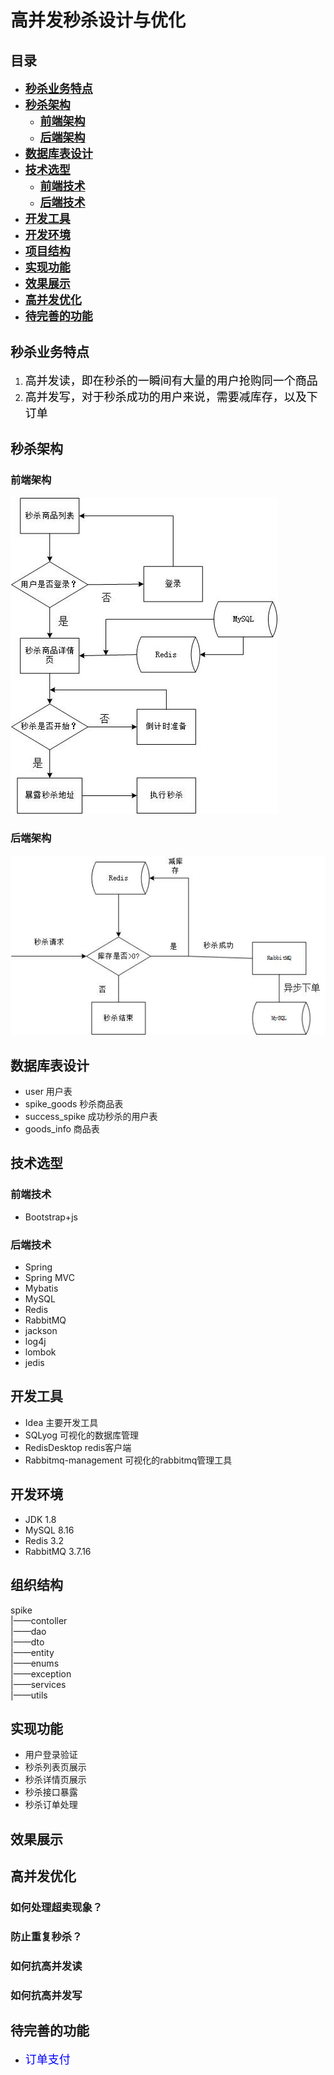 # 高并发秒杀设计与优化 #


## **目录** ##
- [<font size=4>**秒杀业务特点**</font>](http://github.com/njupt-tj/spike/#秒杀业务特点)
- [<font size=4>**秒杀架构**</font>](http://github.com/njupt-tj/spike/#秒杀架构)
   - [<font size=4>**前端架构**</font>](http://github.com/njupt-tj/spike/#前端架构)
   - [<font size=4>**后端架构**</font>](http://github.com/njupt-tj/spike/#后端架构)
- [<font size=4>**数据库表设计**</font>](http://github.com/njupt-tj/spike/#数据库表设计)
- [<font size=4>**技术选型**</font>](http://github.com/njupt-tj/spike/#技术选型)
   - [<font size=4>**前端技术**</font>](http://github.com/njupt-tj/spike/#前端技术)
   - [<font size=4>**后端技术**</font>](http://github.com/njupt-tj/spike/#后端技术)
- [<font size=4>**开发工具**</font>](http://github.com/njupt-tj/spike/#开发工具)
- [<font size=4>**开发环境**</font>](http://github.com/njupt-tj/spike/#开发环境)
- [<font size=4>**项目结构**</font>](http://github.com/njupt-tj/spike/#项目结构)
- [<font size=4>**实现功能**</font>](http://github.com/njupt-tj/spike/#实现功能)
- [<font size=4>**效果展示**</font>](http://github.com/njupt-tj/spike/#效果展示)
- [<font size=4>**高并发优化**</font>](http://github.com/njupt-tj/spike/#高并发优化)
- [<font size=4>**待完善的功能**</font>](http://github.com/njupt-tj/spike/#待完善功能)

## 秒杀业务特点 ##
1. <font size=4 color=black >高并发读，即在秒杀的一瞬间有大量的用户抢购同一个商品</font>
2. <font size=4 color=black >高并发写，对于秒杀成功的用户来说，需要减库存，以及下订单</font>

## 秒杀架构 ##
### 前端架构 ###

![miaosha1](https://github.com/njupt-tj/spike/raw/master/images/miaosha1.jpg)

### 后端架构 ###

![miaosha1](https://github.com/njupt-tj/spike/raw/master/images/miaosha2.jpg)

## 数据库表设计 ##
- user 用户表
- spike_goods 秒杀商品表
- success_spike 成功秒杀的用户表
- goods_info 商品表

## 技术选型 ##
### 前端技术 ###
- Bootstrap+js
### 后端技术 ###
- Spring
- Spring MVC
- Mybatis
- MySQL
- Redis
- RabbitMQ
- jackson
- log4j
- lombok
- jedis

## 开发工具 ##
- Idea 主要开发工具
- SQLyog 可视化的数据库管理
- RedisDesktop redis客户端
- Rabbitmq-management 可视化的rabbitmq管理工具

## 开发环境 ##
- JDK 1.8
- MySQL 8.16
- Redis 3.2
- RabbitMQ 3.7.16

## 组织结构 ##
spike  
|——contoller  
|——dao  
|——dto  
|——entity  
|——enums  
|——exception  
|——services  
|——utils  

## 实现功能 ##
- 用户登录验证
- 秒杀列表页展示
- 秒杀详情页展示
- 秒杀接口暴露
- 秒杀订单处理

## 效果展示 ##


## 高并发优化 ##
### 如何处理超卖现象？ ###

### 防止重复秒杀？ ###

### 如何抗高并发读 ###

### 如何抗高并发写 ###

## 待完善的功能 ##
- <font size=4 color=blue>订单支付</font>



